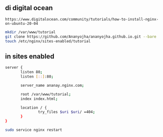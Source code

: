 ## di digital ocean
```
https://www.digitalocean.com/community/tutorials/how-to-install-nginx-on-ubuntu-20-04
```






```sh
mkdir /var/www/tutorial
git clone https://github.com/Ananyojha/ananyojha.github.io.git --bare
touch /etc/nginx/sites-enabled/tutorial

```
## in sites enabled
```sh
server {
       listen 80;
       listen [::]:80;

       server_name ananay.nginx.com;

       root /var/www/tutorial;
       index index.html;

       location / {
               try_files $uri $uri/ =404;
       }
}
```

```sh
sudo service nginx restart
```
